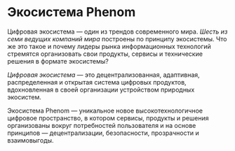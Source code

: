 # Экосистема Phenom

Цифровая экосистема — один из трендов современного мира. *Шесть из семи ведущих компаний мира* построены по принципу экосистемы. Что же это такое и почему лидеры рынка информационных технологий стремятся организовать свои продукты, сервисы и технические решения в формате экосистемы?

*Цифровая экосистема* — это децентрализованная, адаптивная, распределенная и открытая система цифровых продуктов, вдохновленная в своей организации устройством природных экосистем. 

Экосистема Phenom — уникальное новое высокотехнологичное цифровое пространство, в котором сервисы, продукты и решения организованы вокруг потребностей пользователя и на основе принципов — децентрализации, безопасности, прозрачности и взаимовыгоды. 
